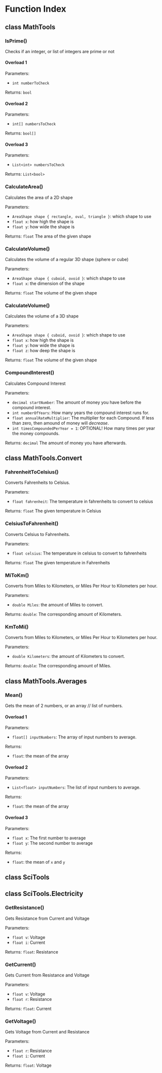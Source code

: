 ﻿# Function Index

## class MathTools

### IsPrime()
Checks if an integer, or list of integers are prime or not
#### Overload 1
Parameters:

- `int numberToCheck`

Returns: `bool`
#### Overload 2
Parameters:

- `int[] numbersToCheck`

Returns: `bool[]`
#### Overload 3
Parameters:

- `List<int> numbersToCheck`

Returns: `List<bool>`
### CalculateArea()
Calculates the area of a 2D shape

Parameters:

- `AreaShape shape { rectangle, oval, triangle }`: which shape to use
- `float x`: how high the shape is
- `float y`: how wide the shape is

Returns: `float` The area of the given shape
### CalculateVolume()
Calculates the volume of a regular 3D shape (sphere or cube)

Parameters:

- `AreaShape shape { cuboid, ovoid }`: which shape to use
- `float x`: the dimension of the shape

Returns: `float` The volume of the given shape
### CalculateVolume()
Calculates the volume of a 3D shape

Parameters:

- `AreaShape shape { cuboid, ovoid }`: which shape to use
- `float x`: how high the shape is
- `float y`: how wide the shape is
- `float z`: how deep the shape is

Returns: `float` The volume of the given shape
### CompoundInterest()
Calculates Compound Interest

Parameters:

- `decimal startNumber`: The amount of money you have before the compound interest.
- `int numberOfYears`: How many years the compound interest runs for.
- `float annualRateMultiplier`: The multiplier for each Compound. If less than zero, then amound of money will *decrease*.
- `int timesCompoundedPerYear = 1`: OPTIONAL! How many times per year the money compounds.

Returns: `decimal` The amount of money you have afterwards.

## class MathTools.Convert

### FahrenheitToCelsius()
Converts Fahrenheits to Celsius.

Parameters:

- `float fahrenheit`: The temperature in fahrenheits to convert to celsius

Returns: `float` The given temperature in Celsius
### CelsiusToFahrenheit()
Converts Celsius to Fahrenheits.

Parameters:

- `float celsius`: The temperature in celsius to convert to fahrenheits

Returns: `float` The given temperature in Fahrenheits
### MiToKm()
Converts from Miles to Kilometers, or Miles Per Hour to Kilometers per hour.

Parameters:

- `double Miles`: the amount of Miles to convert.

Returns: `double`: The corresponding amount of Kilometers.
### KmToMi()
Converts from Miles to Kilometers, or Miles Per Hour to Kilometers per hour.

Parameters:

- `double Kilometers`: the amount of Kilometers to convert.

Returns: `double`: The corresponding amount of Miles.

## class MathTools.Averages

### Mean()
Gets the mean of 2 numbers, or an array // list of numbers.
#### Overload 1
Parameters:

- `float[] inputNumbers`: The array of input numbers to average.

Returns:

- `float`: the mean of the array
#### Overload 2
Parameters:

- `List<float> inputNumbers`: The list of input numbers to average.

Returns:

- `float`: the mean of the array
#### Overload 3
Parameters:

- `float x`: The first number to average
- `float y`: The second number to average

Returns:

- `float`: the mean of `x` and `y`

## class SciTools
## class SciTools.Electricity

### GetResistance()
Gets Resistance from Current and Voltage

Parameters:

- `float v`: Voltage
- `float i`: Current

Returns: `float`: Resistance
### GetCurrent()
Gets Current from Resistance and Voltage

Parameters:

- `float v`: Voltage
- `float r`: Resistance

Returns: `float`: Current
### GetVoltage()
Gets Voltage from Current and Resistance

Parameters:

- `float r`: Resistance
- `float i`: Current

Returns: `float`: Voltage